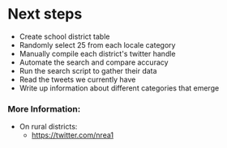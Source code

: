 # Next steps

- Create school district table 
- Randomly select 25 from each locale category
- Manually compile each district's twitter handle 
- Automate the search and compare accuracy 
- Run the search script to gather their data 
- Read the tweets we currently have 
- Write up information about different categories that emerge 

### More Information:
- On rural districts: 
  - https://twitter.com/nrea1 